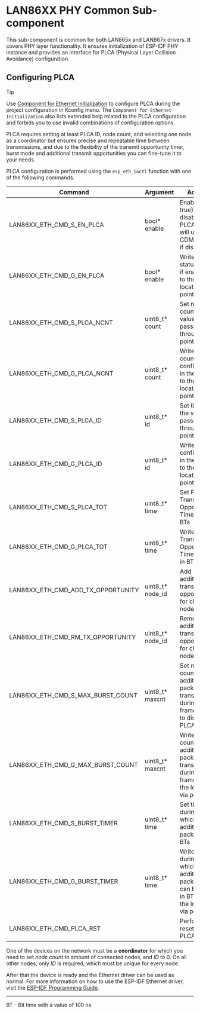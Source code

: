 # LAN86XX PHY Common Sub-component

This sub-component is common for both LAN865x and LAN867x drivers. It covers PHY layer functionality. It ensures initialization of ESP-IDF PHY instance and provides an interface for PLCA (Physical Layer Collision Avoidance) configuration.

## Configuring PLCA

> [!TIP]
> Use [Component for Ethernet Initialization](https://components.espressif.com/components/espressif/ethernet_init) to configure PLCA during the project configuration in Kconfig menu. The `Component for Ethernet Initialization` also lists extended help related to the PLCA configuration and forbids you to use invalid combinations of configuration options.

PLCA requires setting at least PLCA ID, node count, and selecting one node as a coordinator but ensures precise and repeatable time between transmissions, and due to the flexibility of the transmit opportunity timer, burst mode and additional transmit opportunities you can fine-tune it to your needs.

PLCA configuration is performed using the `esp_eth_ioctl` function with one of the following commands.

| Command                            | Argument         | Action                                                                                        |
|------------------------------------|------------------|-----------------------------------------------------------------------------------------------|
| LAN86XX_ETH_CMD_S_EN_PLCA          | bool* enable     | Enable (if true) or disable PLCA, PHY will use CDMA/CD if disabled                            |
| LAN86XX_ETH_CMD_G_EN_PLCA          | bool* enable     | Write PLCA status (true if enabled) to the location via pointer                               |
| LAN86XX_ETH_CMD_S_PLCA_NCNT        | uint8_t* count   | Set node count to the value passed through the pointer                                        |
| LAN86XX_ETH_CMD_G_PLCA_NCNT        | uint8_t* count   | Write node count configured in the PLCA to the location via pointer                           |
| LAN86XX_ETH_CMD_S_PLCA_ID          | uint8_t* id      | Set ID to the value passed through the pointer                                                |
| LAN86XX_ETH_CMD_G_PLCA_ID          | uint8_t* id      | Write ID configured in the PLCA to the location via pointer                                   |
| LAN86XX_ETH_CMD_S_PLCA_TOT         | uint8_t* time    | Set PLCA Transmit Opportunity Timer in BTs                                                    |
| LAN86XX_ETH_CMD_G_PLCA_TOT         | uint8_t* time    | Write Transmit Opportunity Timer value in BTs                                                 |
| LAN86XX_ETH_CMD_ADD_TX_OPPORTUNITY | uint8_t* node_id | Add additional transmit opportunity for chosen node                                           |
| LAN86XX_ETH_CMD_RM_TX_OPPORTUNITY  | uint8_t* node_id | Remove additional transmit opportunity for chosen node                                        |
| LAN86XX_ETH_CMD_S_MAX_BURST_COUNT  | uint8_t* maxcnt  | Set max count of additional packets transmitted during one frame, or 0 to disable PLCA burst   |
| LAN86XX_ETH_CMD_G_MAX_BURST_COUNT  | uint8_t* maxcnt  | Write max count of additional packets transmitted during one frame to the location via pointer |
| LAN86XX_ETH_CMD_S_BURST_TIMER      | uint8_t* time    | Set time during which additional packets in BTs                                               |
| LAN86XX_ETH_CMD_G_BURST_TIMER      | uint8_t* time    | Write time during which additional packets can be sent in BTs to the location via pointer     |
| LAN86XX_ETH_CMD_PLCA_RST           |                  | Perform reset of the PLCA                                                                     |

One of the devices on the network must be a **coordinator** for which you need to set _node count_ to amount of connected nodes, and _ID_ to 0.
On all other nodes, only _ID_ is required, which must be unique for every node.

After that the device is ready and the Ethernet driver can be used as normal. For more information on how to use the ESP-IDF Ethernet driver, visit the [ESP-IDF Programming Guide](https://docs.espressif.com/projects/esp-idf/en/latest/esp32/api-reference/network/esp_eth.html).

---
BT - Bit time with a value of 100 ns